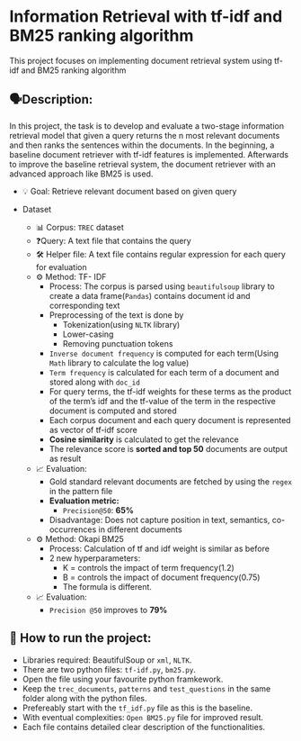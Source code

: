 # Information Retrieval with tf-idf and BM25 ranking algorithm
This project focuses on implementing document retrieval system using tf-idf and BM25 ranking algorithm

## 🗣️Description:
In this project, the task is to develop and evaluate a two-stage information retrieval model that given a query returns the n most relevant documents and then ranks the sentences within
the documents. In the beginning, a baseline document retriever with tf-idf features is implemented. Afterwards to improve the baseline retrieval system,  the document retriever with an advanced approach like BM25 is used.

- 💡 Goal:  Retrieve relevant document based on given query

- Dataset
  - 📊 Corpus: `TREC` dataset
  - ❓Query: A text file that contains the query
  - 🛠️ Helper file: A text file contains regular expression for each query for evaluation
  - ⚙️ Method: TF- IDF
    - Process: The corpus is parsed using `beautifulsoup` library to create a data frame(`Pandas`) contains document id and corresponding text
    - Preprocessing of the text is done by
      - Tokenization(using `NLTK` library)
      - Lower-casing
      - Removing punctuation tokens
    - `Inverse document frequency` is computed for each term(Using `Math` library to calculate the log value)
    - `Term frequency` is calculated for each term of a document and stored along with `doc_id`
    - For query terms, the tf-idf weights for these terms as the product of the term’s idf and the tf-value of the term in the respective document is computed and stored
    - Each corpus document and each query document is represented as vector of tf-idf score
    - **Cosine similarity** is calculated to get the relevance
    - The relevance score is **sorted and top 50** documents are output as result
  - 📈 Evaluation:
    - Gold standard relevant documents are fetched by using the `regex` in the pattern file
    - **Evaluation metric:**
      - `Precision@50`: **65%**
    - Disadvantage: Does not capture position in text, semantics, co-occurrences in different documents
  - ⚙️ Method: Okapi BM25
    - Process: Calculation of tf and idf weight is similar as before
    - 2 new hyperparameters:
      - K = controls the impact of term frequency(1.2)
      - B = controls the impact of document frequency(0.75)
      - The formula is different.
  - 📈 Evaluation:
    - `Precision @50` improves to **79%**

      
## 🚀 How to run the project:
* Libraries required: BeautifulSoup or `xml`, `NLTK`.
* There are two python files: `tf-idf.py`, `bm25.py`.
* Open the file using your favourite python framkework.
* Keep the `trec_documents`, `patterns` and `test_questions` in the same folder along with the python files.
* Prefereably start with the `tf_idf.py` file as this is the baseline.
* With eventual complexities: `Open BM25.py`  file for improved result.
* Each file contains detailed clear description of the functionalities.

